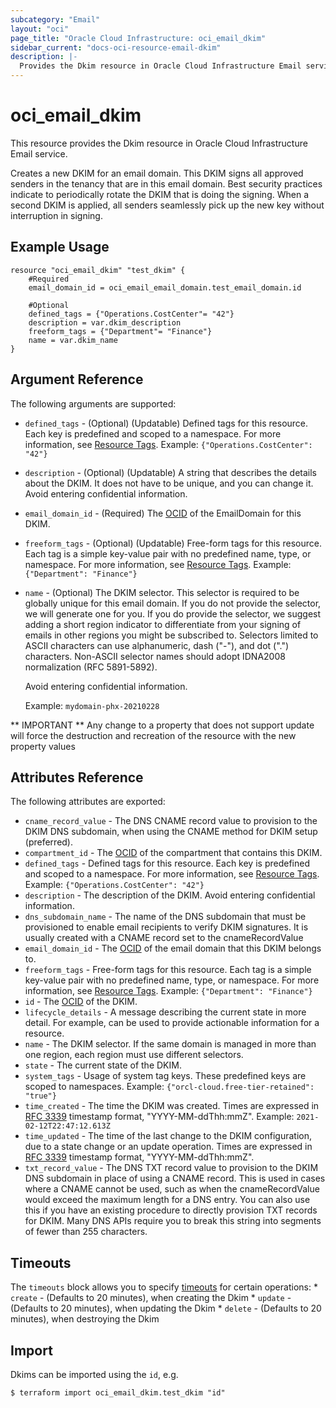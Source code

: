 ```yaml
---
subcategory: "Email"
layout: "oci"
page_title: "Oracle Cloud Infrastructure: oci_email_dkim"
sidebar_current: "docs-oci-resource-email-dkim"
description: |-
  Provides the Dkim resource in Oracle Cloud Infrastructure Email service
---
```


# oci_email_dkim
This resource provides the Dkim resource in Oracle Cloud Infrastructure Email service.

Creates a new DKIM for an email domain.
This DKIM signs all approved senders in the tenancy that are in this email domain.
Best security practices indicate to periodically rotate the DKIM that is doing the signing.
When a second DKIM is applied, all senders seamlessly pick up the new key
without interruption in signing.


## Example Usage

```hcl
resource "oci_email_dkim" "test_dkim" {
	#Required
	email_domain_id = oci_email_email_domain.test_email_domain.id

	#Optional
	defined_tags = {"Operations.CostCenter"= "42"}
	description = var.dkim_description
	freeform_tags = {"Department"= "Finance"}
	name = var.dkim_name
}
```

## Argument Reference

The following arguments are supported:

* `defined_tags` - (Optional) (Updatable) Defined tags for this resource. Each key is predefined and scoped to a namespace. For more information, see [Resource Tags](https://docs.cloud.oracle.com/iaas/Content/General/Concepts/resourcetags.htm).  Example: `{"Operations.CostCenter": "42"}`
* `description` - (Optional) (Updatable) A string that describes the details about the DKIM. It does not have to be unique, and you can change it. Avoid entering confidential information.
* `email_domain_id` - (Required) The [OCID](https://docs.cloud.oracle.com/iaas/Content/General/Concepts/identifiers.htm) of the EmailDomain for this DKIM.
* `freeform_tags` - (Optional) (Updatable) Free-form tags for this resource. Each tag is a simple key-value pair with no predefined name, type, or namespace. For more information, see [Resource Tags](https://docs.cloud.oracle.com/iaas/Content/General/Concepts/resourcetags.htm).  Example: `{"Department": "Finance"}`
* `name` - (Optional) The DKIM selector. This selector is required to be globally unique for this email domain. If you do not provide the selector, we will generate one for you. If you do provide the selector, we suggest adding a short region indicator to differentiate from your signing of emails in other regions you might be subscribed to. Selectors limited to ASCII characters can use alphanumeric, dash ("-"), and dot (".") characters. Non-ASCII selector names should adopt IDNA2008 normalization (RFC 5891-5892).

	Avoid entering confidential information.

	Example: `mydomain-phx-20210228`


** IMPORTANT **
Any change to a property that does not support update will force the destruction and recreation of the resource with the new property values

## Attributes Reference

The following attributes are exported:

* `cname_record_value` - The DNS CNAME record value to provision to the DKIM DNS subdomain, when using the CNAME method for DKIM setup (preferred).
* `compartment_id` - The [OCID](https://docs.cloud.oracle.com/iaas/Content/General/Concepts/identifiers.htm) of the compartment that contains this DKIM.
* `defined_tags` - Defined tags for this resource. Each key is predefined and scoped to a namespace. For more information, see [Resource Tags](https://docs.cloud.oracle.com/iaas/Content/General/Concepts/resourcetags.htm).  Example: `{"Operations.CostCenter": "42"}`
* `description` - The description of the DKIM. Avoid entering confidential information.
* `dns_subdomain_name` - The name of the DNS subdomain that must be provisioned to enable email recipients to verify DKIM signatures. It is usually created with a CNAME record set to the cnameRecordValue
* `email_domain_id` - The [OCID](https://docs.cloud.oracle.com/iaas/Content/General/Concepts/identifiers.htm) of the email domain that this DKIM belongs to.
* `freeform_tags` - Free-form tags for this resource. Each tag is a simple key-value pair with no predefined name, type, or namespace. For more information, see [Resource Tags](https://docs.cloud.oracle.com/iaas/Content/General/Concepts/resourcetags.htm).  Example: `{"Department": "Finance"}`
* `id` - The [OCID](https://docs.cloud.oracle.com/iaas/Content/General/Concepts/identifiers.htm) of the DKIM.
* `lifecycle_details` - A message describing the current state in more detail. For example, can be used to provide actionable information for a resource.
* `name` - The DKIM selector. If the same domain is managed in more than one region, each region must use different selectors.
* `state` - The current state of the DKIM.
* `system_tags` - Usage of system tag keys. These predefined keys are scoped to namespaces. Example: `{"orcl-cloud.free-tier-retained": "true"}`
* `time_created` - The time the DKIM was created. Times are expressed in [RFC 3339](https://tools.ietf.org/html/rfc3339) timestamp format, "YYYY-MM-ddThh:mmZ".  Example: `2021-02-12T22:47:12.613Z`
* `time_updated` - The time of the last change to the DKIM configuration, due to a state change or an update operation. Times are expressed in [RFC 3339](https://tools.ietf.org/html/rfc3339) timestamp format, "YYYY-MM-ddThh:mmZ".
* `txt_record_value` - The DNS TXT record value to provision to the DKIM DNS subdomain in place of using a CNAME record. This is used in cases where a CNAME cannot be used, such as when the cnameRecordValue would exceed the maximum length for a DNS entry. You can also use this if you have an existing procedure to directly provision TXT records for DKIM. Many DNS APIs require you to break this string into segments of fewer than 255 characters.

## Timeouts

The `timeouts` block allows you to specify [timeouts](https://registry.terraform.io/providers/oracle/oci/latest/docs/guides/changing_timeouts) for certain operations:
	* `create` - (Defaults to 20 minutes), when creating the Dkim
	* `update` - (Defaults to 20 minutes), when updating the Dkim
	* `delete` - (Defaults to 20 minutes), when destroying the Dkim

## Import

Dkims can be imported using the `id`, e.g.

```
$ terraform import oci_email_dkim.test_dkim "id"
```
